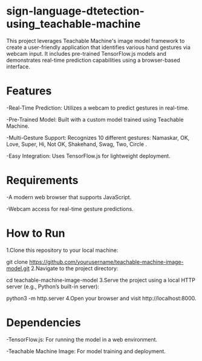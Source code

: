 # sign-language-dtetection-using_teachable-machine
This project leverages Teachable Machine's image model framework to create a user-friendly application that identifies various hand gestures via webcam input. It includes pre-trained TensorFlow.js models and demonstrates real-time prediction capabilities using a browser-based interface.
# Features
-Real-Time Prediction: Utilizes a webcam to predict gestures in real-time.

-Pre-Trained Model: Built with a custom model trained using Teachable Machine.

-Multi-Gesture Support: Recognizes 10 different gestures: Namaskar, OK, Love, Super, Hi, Not OK, Shakehand, Swag, Two, Circle
.

-Easy Integration: Uses TensorFlow.js for lightweight deployment.
# Requirements
-A modern web browser that supports JavaScript.

-Webcam access for real-time gesture predictions.
# How to Run
1.Clone this repository to your local machine:

git clone https://github.com/yourusername/teachable-machine-image-model.git
2.Navigate to the project directory:


cd teachable-machine-image-model
3.Serve the project using a local HTTP server (e.g., Python’s built-in server):


python3 -m http.server
4.Open your browser and visit http://localhost:8000.
# Dependencies
-TensorFlow.js: For running the model in a web environment.

-Teachable Machine Image: For model training and deployment.
